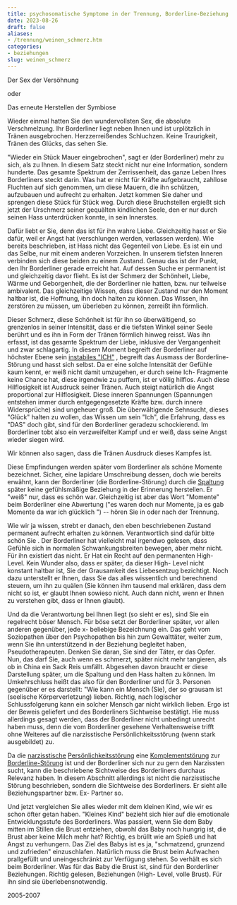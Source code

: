 ```yaml
---
title: psychosomatische Symptome in der Trennung, Borderline-Beziehung
date: 2023-08-26
draft: false
aliases:
- /trennung/weinen_schmerz.htm
categories:
- beziehungen
slug: weinen_schmerz
---
```





Der Sex der
Versöhnung

oder

Das erneute
Herstellen der Symbiose

Wieder einmal hatten Sie den wundervollsten Sex, die
absolute Verschmelzung. Ihr Borderliner liegt neben Ihnen und ist urplötzlich
in Tränen ausgebrochen. Herzzerreißendes Schluchzen. Keine Traurigkeit, Tränen
des Glücks, das sehen Sie.

"Wieder ein Stück Mauer eingebrochen", sagt er (der
Borderliner) mehr zu sich, als zu Ihnen. In diesem Satz steckt nicht nur eine
Information, sondern hunderte. Das gesamte Spektrum der Zerrissenheit, das ganze
Leben Ihres Borderliners steckt darin. Was hat er nicht für Kräfte
aufgebraucht, zahllose Fluchten auf sich genommen, um diese Mauern, die ihn schützen,
aufzubauen und aufrecht zu erhalten. Jetzt kommen Sie daher und sprengen diese
Stück für Stück weg. Durch diese Bruchstellen ergießt sich jetzt der
Urschmerz seiner gequälten kindlichen Seele, den er nur durch seinen Hass
unterdrücken konnte, in sein Innerstes.

Dafür liebt er Sie, denn das ist für ihn wahre Liebe.
Gleichzeitig hasst er Sie dafür, weil er Angst hat (verschlungen werden,
verlassen werden). Wie bereits beschrieben, ist Hass nicht das Gegenteil von
Liebe. Es ist ein und das Selbe, nur mit einem anderen Vorzeichen. In unserem
tiefsten Inneren verbinden sich diese beiden zu einem Zustand. Genau das ist der
Punkt, den Ihr Borderliner gerade erreicht hat. Auf dessen Suche er permanent
ist und gleichzeitig davor flieht. Es ist der Schmerz der Schönheit, Liebe, Wärme
und Geborgenheit, die der Borderliner nie hatten, bzw. nur teilweise ambivalent.
Das gleichzeitige Wissen, dass dieser Zustand nur den Moment haltbar ist, die
Hoffnung, ihn doch halten zu können. Das Wissen, ihn zerstören zu müssen, um
überleben zu können, zerreißt ihn förmlich.

Dieser Schmerz, diese Schönheit
ist für ihn so überwältigend, so grenzenlos in seiner Intensität, dass er
die tiefsten Winkel seiner Seele berührt und es ihn in Form der Tränen förmlich
hinweg reisst. Was ihn erfasst, ist das gesamte Spektrum der Liebe, inklusive der
Vergangenheit und zwar schlagartig. In diesem Moment begreift der Borderliner
auf höchster Ebene sein [instabiles "ICH"](https://borderliner.ch/bord/bord3/bord_stoerung_1.html) ,
begreift das Ausmass der Borderline-Störung und hasst sich selbst. Da er eine
solche Intensität der Gefühle kaum kennt, er weiß nicht damit umzugehen, er
durch seine Ich- Fragmente keine Chance hat, diese irgendwie zu puffern, ist er
völlig hilflos. Auch diese Hilflosigkeit ist Ausdruck seiner Tränen. Auch
steigt natürlich die Angst proportional zur Hilflosigkeit. Diese inneren
Spannungen (Spannungen entstehen immer durch entgegengesetzte Kräfte bzw. durch
innere Widersprüche) sind ungeheuer groß. Die überwältigende Sehnsucht,
dieses "Glück" halten zu wollen, das Wissen um sein "Ich", die
Erfahrung, dass es "DAS" doch gibt, sind für den Borderliner geradezu
schockierend. Im Borderliner tobt also ein verzweifelter Kampf und er weiß,
dass seine Angst wieder siegen wird.

Wir können also sagen, dass die Tränen Ausdruck dieses
Kampfes ist.

Diese Empfindungen werden später vom Borderliner als schöne
Momente bezeichnet. Sicher, eine lapidare Umschreibung dessen, doch wie bereits
erwähnt, kann der Borderliner (die Borderline-Störung) durch die [Spaltung](https://borderliner.ch/spaltung/spaltung.html) später keine gefühlsmäßige
Beziehung in der Erinnerung herstellen. Er "weiß" nur, dass es schön war.
Gleichzeitig ist aber das Wort "Momente" beim Borderliner eine Abwertung
("es waren doch nur Momente, ja es gab Momente da war ich glücklich
") -- hören Sie in oder nach der Trennung.

Wie wir ja wissen, strebt er danach, den eben beschriebenen Zustand permanent
aufrecht erhalten zu können. Verantwortlich sind dafür bitte schön Sie . Der
Borderliner hat vielleicht mal irgendwo gelesen, dass Gefühle sich in normalen
Schwankungsbreiten bewegen, aber mehr nicht. Für ihn existiert das nicht. Er
Hat ein Recht auf den permanenten High- Level. Kein Wunder also, dass er später,
da dieser High- Level nicht konstant haltbar ist, Sie der Grausamkeit des
Liebesentzug bezichtigt. Noch dazu unterstellt er Ihnen, dass Sie das alles
wissentlich und berechnend steuern, um ihn zu quälen (Sie können ihm tausend
mal erklären, dass dem nicht so ist, er glaubt Ihnen sowieso nicht. Auch dann
nicht, wenn er Ihnen zu verstehen gibt, dass er Ihnen glaubt).

Und da die Verantwortung bei Ihnen liegt (so sieht er es),
sind Sie ein regelrecht böser Mensch. Für böse setzt der Borderliner später,
vor allen anderen gegenüber, jede x- beliebige Bezeichnung ein. Das geht vom
Soziopathen über den Psychopathen bis hin zum Gewalttäter, weiter zum, wenn Sie
ihn unterstützend in der Beziehung begleitet haben, Pseudotherapeuten. Denken
Sie daran, Sie sind der Täter, er das Opfer. Nun, das darf Sie, auch wenn es
schmerzt, später nicht mehr tangieren, als ob in China ein Sack Reis umfällt.
Abgesehen davon braucht er diese Darstellung später, um die Spaltung und den
Hass halten zu können. Im Umkehrschluss heißt das also für den Borderliner
und für 3. Personen gegenüber er es darstellt: "Wie kann ein Mensch (Sie),
der so grausam ist (seelische Körperverletzung) lieben. Richtig, nach logischer
Schlussfolgerung kann ein solcher Mensch gar nicht wirklich lieben. Ergo ist der
Beweis geliefert und des Borderliners Sichtweise bestätigt. Hie muss allerdings
gesagt werden, dass der Borderliner nicht unbedingt unrecht haben muss, denn die
vom Borderliner gesehene Verhaltensweise trifft ohne Weiteres auf die narzisstische Persönlichkeitsstörung (wenn stark ausgebildet) zu.

Da die [narzisstische](https://borderliner.ch/narz/narz1.html) [Persönlichkeitsstörung](https://borderliner.ch/narz/narz1.html) eine [Komplementstörung](../kompstoerung/komplimentaerstoerungen.htm) zur [Borderline-Störung](https://borderliner.ch/bord/bord1/bord1.html) ist und der Borderliner sich nur
zu gern den Narzissten
sucht, kann die beschriebene Sichtweise des Borderliners durchaus Relevanz
haben. In diesem Abschnitt allerdings ist nicht die narzisstische Störung
beschrieben, sondern die Sichtweise des Borderliners. Er sieht alle Beziehungspartner bzw. Ex- Partner so.

Und jetzt vergleichen Sie alles wieder mit dem kleinen
Kind, wie wir es schon öfter getan haben. "Kleines Kind" bezieht sich hier
auf die emotionale Entwicklungsstufe des Borderliners. Was passiert, wenn Sie
dem Baby mitten im Stillen die Brust entziehen, obwohl das Baby noch hungrig ist,
die Brust aber keine Milch mehr hat? Richtig, es brüllt wie am Spieß und hat
Angst zu verhungern. Das Ziel des Babys ist es ja, "schmatzend, grunzend und
zufrieden" einzuschlafen. Natürlich muss die Brust beim Aufwachen prallgefüllt
und uneingeschränkt zur Verfügung stehen. So verhält es sich beim Borderliner.
Was für das Baby die Brust ist, sind für den Borderliner Beziehungen. Richtig
gelesen, Beziehungen (High- Level, volle Brust). Für ihn sind sie überlebensnotwendig.

2005-2007


